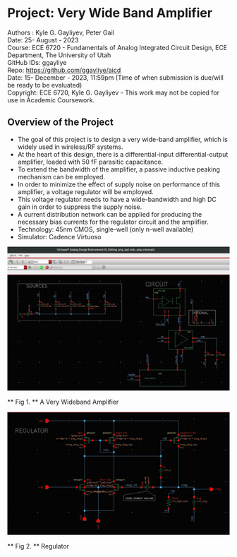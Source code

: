 # Project: Very Wide Band Amplifier

Authors : Kyle G. Gayliyev, Peter Gail <br>
Date: 25- August - 2023<br>
Course: ECE 6720 - Fundamentals of Analog Integrated Circuit Design, ECE Department, The University of Utah<br>
GitHub IDs: ggayliye <br>
Repo: https://github.com/ggayliye/aicd <br>
Date: 15- December - 2023, 11:59pm (Time of when submission is due/will be ready to be evaluated)<br>
Copyright: ECE 6720, Kyle G. Gayliyev  - This work may not be copied for use in Academic Coursework.

## Overview of the Project
* The goal of this project is to design a very wide-band amplifier, which is widely used in
wireless/RF systems.
* At the heart of this design, there is a differential-input differential-output amplifier,
loaded with 50 fF parasitic capacitance.
* To extend the bandwidth of the amplifier, a passive inductive peaking mechanism can be employed.
* In order to minimize the effect of supply noise on performance of this amplifier, a voltage regulator
will be employed.
* This voltage regulator needs to have a wide-bandwidth and high DC gain in order to
suppress the supply noise.
* A current distribution network can be applied for producing the necessary bias currents for the
regulator circuit and the amplifier.
* Technology: 45nm CMOS, single-well (only n-well available) 
* Simulator: Cadence Virtuoso

![alt text](https://github.com/ggayliye/aicd/blob/main/CadencePics/1.jpg)

** Fig 1. ** A Very Wideband Amplifier  

![alt text](https://github.com/ggayliye/aicd/blob/main/CadencePics/2.jpg)

** Fig 2. ** Regulator 






